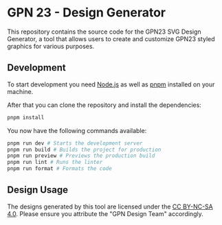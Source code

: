 # GPN 23 - Design Generator

This repository contains the source code for the GPN23 SVG Design Generator, a tool that allows users to create and customize GPN23 styled graphics for various purposes.

## Development

To start development you need [Node.js](https://nodejs.org/) as well as [pnpm](https://pnpm.io/) installed on your machine.

After that you can clone the repository and install the dependencies:

```bash
pnpm install
```

You now have the following commands available:

```bash
pnpm run dev # Starts the development server
pnpm run build # Builds the project for production
pnpm run preview # Previews the production build
pnpm run lint # Runs the linter
pnpm run format # Formats the code
```

## Design Usage

The designs generated by this tool are licensed under the [CC BY-NC-SA 4.0](https://creativecommons.org/licenses/by-nc-sa/4.0/). Please ensure you attribute the "GPN Design Team" accordingly.
